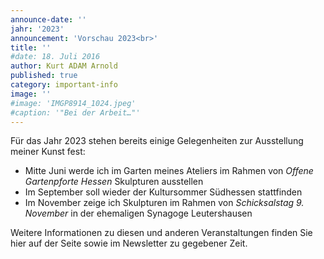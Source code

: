 ```yaml
---
announce-date: ''
jahr: '2023'
announcement: 'Vorschau 2023<br>'
title: ''
#date: 18. Juli 2016
author: Kurt ADAM Arnold
published: true
category: important-info
image: ''
#image: 'IMGP8914_1024.jpeg'
#caption: '"Bei der Arbeit…"'
---
```


Für das Jahr 2023 stehen bereits einige Gelegenheiten zur Ausstellung meiner Kunst fest:

- Mitte Juni werde ich im Garten meines Ateliers im Rahmen von _Offene Gartenpforte Hessen_ Skulpturen ausstellen
- Im September soll wieder der Kultursommer Südhessen stattfinden
- Im November zeige ich Skulpturen im Rahmen von _Schicksalstag 9. November_ in der ehemaligen Synagoge Leutershausen

Weitere Informationen zu diesen und anderen Veranstaltungen finden Sie hier auf der Seite
sowie im Newsletter zu gegebener Zeit.
